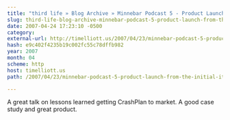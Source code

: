 ```yaml
---
title: "third life » Blog Archive » Minnebar Podcast 5 - Product Launch: From the initial itch to a global marketplace"
slug: third-life-blog-archive-minnebar-podcast-5-product-launch-from-the-to
date: 2007-04-24 17:23:10 -0500
category: 
external-url: http://timelliott.us/2007/04/23/minnebar-podcast-5-product-launch-from-the-initial-itch-to-a-global-marketplace/
hash: e9c402f4235b19c002fc55c78dffb982
year: 2007
month: 04
scheme: http
host: timelliott.us
path: /2007/04/23/minnebar-podcast-5-product-launch-from-the-initial-itch-to-a-global-marketplace/

---
```


A great talk on lessons learned getting CrashPlan to market. A good case study and great product.
